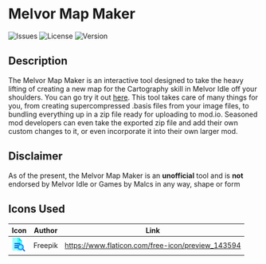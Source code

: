 # Melvor Map Maker

![Issues](https://img.shields.io/github/issues/Draedon123/Melvor-Map-Maker)
![License](https://img.shields.io/github/license/Draedon123/Melvor-Map-Maker)
![Version](https://img.shields.io/github/package-json/v/draedon123/Melvor-Map-Maker)

## Description

The Melvor Map Maker is an interactive tool designed to take the heavy lifting of creating a new map for the Cartography skill in Melvor Idle off your shoulders. You can go try it out [here](https://draedon123.github.io/Melvor-Map-Maker/). This tool takes care of many things for you, from creating supercompressed .basis files from your image files, to bundling everything up in a zip file ready for uploading to mod.io. Seasoned mod developers can even take the exported zip file and add their own custom changes to it, or even incorporate it into their own larger mod.

## Disclaimer

As of the present, the Melvor Map Maker is an **unofficial** tool and is **not** endorsed by Melvor Idle or Games by Malcs in any way, shape or form

## Icons Used

| Icon                             | Author  | Link                                              |
| -------------------------------- | ------- | ------------------------------------------------- |
| <img src="static/preview.png" /> | Freepik | https://www.flaticon.com/free-icon/preview_143594 |

<style>
  img{
    width: 2em;
    height: 2em;
  }

  h3{
    display: flex;
    align-items: center;
  }
</style>
